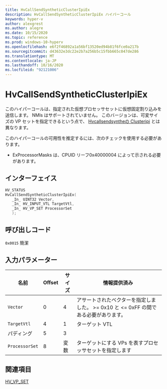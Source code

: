 ```yaml
---
title: HvCallSendSyntheticClusterIpiEx
description: HvCallSendSyntheticClusterIpiEx ハイパーコール
keywords: hyper-v
author: alexgrest
ms.author: alegre
ms.date: 10/15/2020
ms.topic: reference
ms.prod: windows-10-hyperv
ms.openlocfilehash: e6f2f46892a1a56bf13520ed94b81f6fce0a217b
ms.sourcegitcommit: d43632e3dc22e2b7a256b5c15fbb665c047de286
ms.translationtype: MT
ms.contentlocale: ja-JP
ms.lasthandoff: 10/16/2020
ms.locfileid: "92121006"
---
```

# <a name="hvcallsendsyntheticclusteripiex"></a>HvCallSendSyntheticClusterIpiEx

このハイパーコールは、指定された仮想プロセッサセットに仮想固定割り込みを送信します。 NMIs はサポートされていません。 このバージョンは、可変サイズの VP セットを指定できるという点で、 [Hvcallsendsyntheの Clusteripi](HvCallSendSyntheticClusterIpi.md) とは異なります。

このハイパーコールの可用性を推定するには、次のチェックを使用する必要があります。

- ExProcessorMasks は、CPUID リーフ0x40000004 によって示される必要があります。

## <a name="interface"></a>インターフェイス

 ```c
HV_STATUS
HvCallSendSyntheticClusterIpiEx(
    _In_ UINT32 Vector,
    _In_ HV_INPUT_VTL TargetVtl,
    _In_ HV_VP_SET ProcessorSet
    );
 ```

## <a name="call-code"></a>呼び出しコード
`0x0015` 簡潔

## <a name="input-parameters"></a>入力パラメーター

| 名前                    | Offset     | サイズ     | 情報提供済み                      |
|-------------------------|------------|----------|-------------------------------------------|
| `Vector`                | 0          | 4        | アサートされたベクターを指定しました。 >= 0x10 と <= 0xFF の間である必要があります。  |
| `TargetVtl`             | 4          | 1        | ターゲット VTL                                |
| パディング                 | 5          | 3        |                                           |
| `ProcessorSet`          | 8          | 変数 | ターゲットにする VPs を表すプロセッサセットを指定します|

## <a name="see-also"></a>関連項目

[HV_VP_SET](../datatypes/HV_VP_SET.md)
